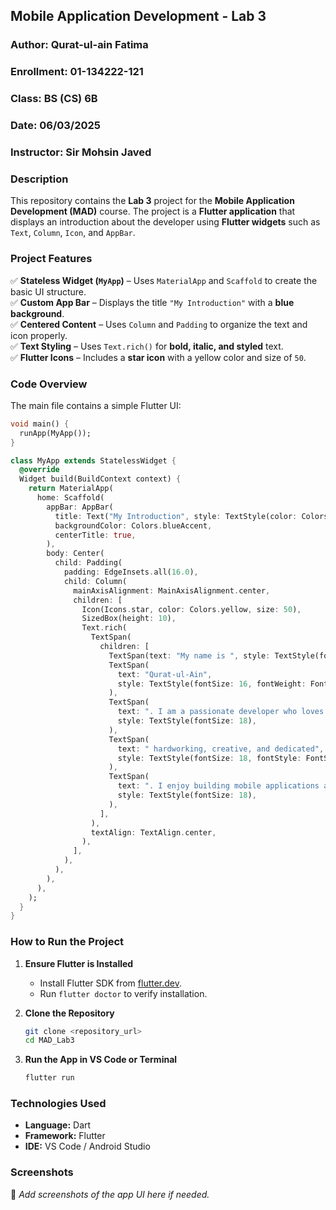 ## **Mobile Application Development - Lab 3**  
### **Author:** Qurat-ul-ain Fatima  
### **Enrollment:** 01-134222-121  
### **Class:** BS (CS) 6B  
### **Date:** 06/03/2025  
### **Instructor:** Sir Mohsin Javed  

### **Description**  
This repository contains the **Lab 3** project for the **Mobile Application Development (MAD)** course. The project is a **Flutter application** that displays an introduction about the developer using **Flutter widgets** such as `Text`, `Column`, `Icon`, and `AppBar`.  

### **Project Features**  
✅ **Stateless Widget (`MyApp`)** – Uses `MaterialApp` and `Scaffold` to create the basic UI structure.  
✅ **Custom App Bar** – Displays the title `"My Introduction"` with a **blue background**.  
✅ **Centered Content** – Uses `Column` and `Padding` to organize the text and icon properly.  
✅ **Text Styling** – Uses `Text.rich()` for **bold, italic, and styled** text.  
✅ **Flutter Icons** – Includes a **star icon** with a yellow color and size of `50`.  

### **Code Overview**  
The main file contains a simple Flutter UI:  
```dart
void main() {
  runApp(MyApp());
}

class MyApp extends StatelessWidget {
  @override
  Widget build(BuildContext context) {
    return MaterialApp(
      home: Scaffold(
        appBar: AppBar(
          title: Text("My Introduction", style: TextStyle(color: Colors.white)),
          backgroundColor: Colors.blueAccent,
          centerTitle: true,
        ),
        body: Center(
          child: Padding(
            padding: EdgeInsets.all(16.0),
            child: Column(
              mainAxisAlignment: MainAxisAlignment.center,
              children: [
                Icon(Icons.star, color: Colors.yellow, size: 50),
                SizedBox(height: 10),
                Text.rich(
                  TextSpan(
                    children: [
                      TextSpan(text: "My name is ", style: TextStyle(fontSize: 18)),
                      TextSpan(
                        text: "Qurat-ul-Ain",
                        style: TextStyle(fontSize: 16, fontWeight: FontWeight.bold),
                      ),
                      TextSpan(
                        text: ". I am a passionate developer who loves coding and problem-solving.",
                        style: TextStyle(fontSize: 18),
                      ),
                      TextSpan(
                        text: " hardworking, creative, and dedicated",
                        style: TextStyle(fontSize: 18, fontStyle: FontStyle.italic),
                      ),
                      TextSpan(
                        text: ". I enjoy building mobile applications and learning new technologies.",
                        style: TextStyle(fontSize: 18),
                      ),
                    ],
                  ),
                  textAlign: TextAlign.center,
                ),
              ],
            ),
          ),
        ),
      ),
    );
  }
}
```

### **How to Run the Project**  
1. **Ensure Flutter is Installed**  
   - Install Flutter SDK from [flutter.dev](https://flutter.dev).  
   - Run `flutter doctor` to verify installation.  

2. **Clone the Repository**  
   ```sh
   git clone <repository_url>
   cd MAD_Lab3
   ```

3. **Run the App in VS Code or Terminal**  
   ```sh
   flutter run
   ```

### **Technologies Used**  
- **Language:** Dart  
- **Framework:** Flutter  
- **IDE:** VS Code / Android Studio  

### **Screenshots**  
📌 _Add screenshots of the app UI here if needed._
